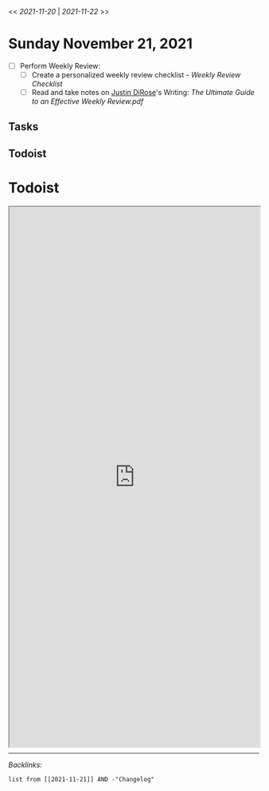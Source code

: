 \<\< *2021-11-20* | *2021-11-22* >>

# Sunday November 21, 2021

* [ ] Perform Weekly Review:
  * [ ] Create a personalized weekly review checklist - *Weekly Review Checklist* 
  * [ ] Read and take notes on [Justin DiRose](../../People/Justin%20DiRose.md)'s Writing: *The Ultimate Guide to an Effective Weekly Review.pdf* 

## Tasks

## Todoist

# Todoist

<div style="display: block; position: relative; width: 100%; height: 800px; --aspect-ratio:9/16; padding-bottom: calc(var(--aspect-ratio) * 100%);"><iframe src="https://todoist.com/app/upcoming#" allow="fullscreen" style="position: absolute; top: 0px; left: 0px; height: 100%; width: 100%;"></iframe></div>


---

*Backlinks:*

````dataview
list from [[2021-11-21]] AND -"Changelog"
````
